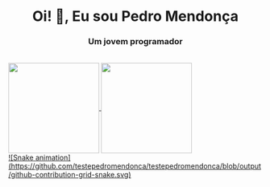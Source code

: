 <h1 align="center">Oi! 👋, Eu sou Pedro Mendonça</h1>
<h3 align="center">Um jovem programador</h3>
<br>
<div>
  <a href="https://github.com/testepedromendonca">
  <img height="180em"   align="center" src="https://github-readme-stats.vercel.app/api username=testepedromendonca&show_icons=true&theme=react&include_all_commits=true&count_private=true"/>
  <img height="180em"  align="center" src="https://github-readme-stats.vercel.app/api/top-langs/?username=testepedromendonca&layout=compact&langs_count=7&theme=react" />
  </div>
![Snake animation](https://github.com/testepedromendonca/testepedromendonca/blob/output/github-contribution-grid-snake.svg)

